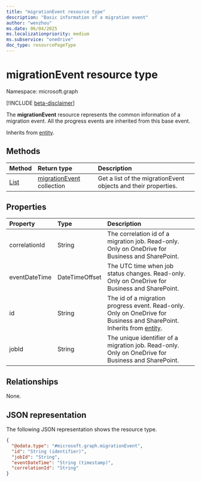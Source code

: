```yaml
---
title: "migrationEvent resource type"
description: "Basic information of a migration event"
author: "wenzhou"
ms.date: 06/04/2025
ms.localizationpriority: medium
ms.subservice: "onedrive"
doc_type: resourcePageType
---
```


# migrationEvent resource type

Namespace: microsoft.graph

[!INCLUDE [beta-disclaimer](../../includes/beta-disclaimer.md)]

The **migrationEvent** resource represents the common information of a migration event. All the progress events are inherited from this base event.

Inherits from [entity](../resources/entity.md).

## Methods
|Method|Return type|Description|
|:---|:---|:---|
|[List](../api/migrationjob-list-progressevents.md)|[migrationEvent](../resources/migrationevent.md) collection|Get a list of the migrationEvent objects and their properties.|

## Properties
|Property|Type|Description|
|:---|:---|:---|
|correlationId|String|The correlation id of a migration job. Read-only. Only on OneDrive for Business and SharePoint.|
|eventDateTime|DateTimeOffset|The UTC time when job status changes. Read-only. Only on OneDrive for Business and SharePoint.|
|id|String| The id of a migration progress event. Read-only. Only on OneDrive for Business and SharePoint. Inherits from [entity](../resources/entity.md).|
|jobId|String|The unique identifier of a migration job. Read-only. Only on OneDrive for Business and SharePoint.|

## Relationships
None.

## JSON representation
The following JSON representation shows the resource type.
<!-- {
  "blockType": "resource",
  "keyProperty": "id",
  "@odata.type": "microsoft.graph.migrationEvent",
  "baseType": "microsoft.graph.entity",
  "openType": false
}
-->
``` json
{
  "@odata.type": "#microsoft.graph.migrationEvent",
  "id": "String (identifier)",
  "jobId": "String",
  "eventDateTime": "String (timestamp)",
  "correlationId": "String"
}
```
